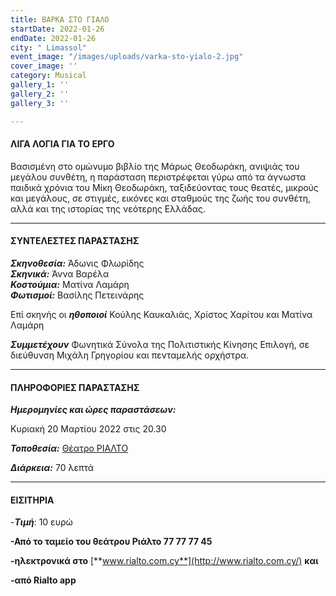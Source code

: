 ```yaml
---
title: ΒΑΡΚΑ ΣΤΟ ΓΙΑΛΟ
startDate: 2022-01-26
endDate: 2022-01-26
city: " Limassol"
event_image: "/images/uploads/varka-sto-yialo-2.jpg"
cover_image: ''
category: Musical
gallery_1: ''
gallery_2: ''
gallery_3: ''

---
```

#### ΛΙΓΑ ΛΟΓΙΑ ΓΙΑ ΤΟ ΕΡΓΟ

Βασισμένη στο ομώνυμο βιβλίο της Μάρως Θεοδωράκη, ανιψιάς του μεγάλου συνθέτη, η παράσταση περιστρέφεται γύρω από τα άγνωστα παιδικά χρόνια του Μίκη Θεοδωράκη, ταξιδεύοντας τους θεατές, μικρούς και μεγάλους, σε στιγμές, εικόνες και σταθμούς της ζωής του συνθέτη, αλλά και της ιστορίας της νεότερης Ελλάδας.

***

#### ΣΥΝΤΕΛΕΣΤΕΣ ΠΑΡΑΣΤΑΣΗΣ

**_Σκηνοθεσία:_** Άδωνις Φλωρίδης  
**_Σκηνικά:_** Άννα Βαρέλα  
**_Κοστούμια:_** Ματίνα Λαμάρη  
**_Φωτισμοί:_** Βασίλης Πετεινάρης

Επί σκηνής οι **_ηθοποιοί_** Κούλης Καυκαλιάς, Χρίστος Χαρίτου και Ματίνα Λαμάρη

**_Συμμετέχουν_** Φωνητικά Σύνολα της Πολιτιστικής Κίνησης Επιλογή, σε διεύθυνση Μιχάλη Γρηγορίου και πενταμελής ορχήστρα.

***

#### ΠΛΗΡΟΦΟΡΙΕΣ ΠΑΡΑΣΤΑΣΗΣ

**_Ημερομηνίες και ώρες παραστάσεων:_**

Κυριακή 20 Μαρτίου 2022 στις 20.30

**_Τοποθεσία:_** [Θέατρο ΡΙΑΛΤΟ](https://www.google.com/maps/place/Rialto+Theatre/@34.6797568,33.043364,17z/data=!3m1!4b1!4m5!3m4!1s0x14e7331ab1ec9197:0xdf6e42bed1d077b1!8m2!3d34.6797568!4d33.0455527 "https://www.google.com/maps/place/Rialto+Theatre/@34.6797568,33.043364,17z/data=!3m1!4b1!4m5!3m4!1s0x14e7331ab1ec9197:0xdf6e42bed1d077b1!8m2!3d34.6797568!4d33.0455527")

**_Διάρκεια:_** 70 λεπτά

***

#### ΕΙΣΙΤΗΡΙΑ

\-**_Τιμή_**: 10 ευρώ

**-Από το ταμείο του θεάτρου Ριάλτο 77 77 77 45**

**-ηλεκτρονικά στο** [**www.rialto.com.cy**](http://www.rialto.com.cy/) **και**

**-από Rialto app**
